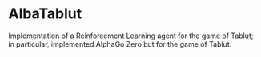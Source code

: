 # AlbaTablut
Implementation of a Reinforcement Learning agent for the game of Tablut; in particular, implemented AlphaGo Zero but for the game of Tablut.
